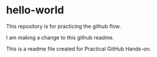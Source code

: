 # hello-world
This repository is for practicing the github flow.

I am making a change to this github readme.

This is a readme file created for Practical GitHub Hands-on.
